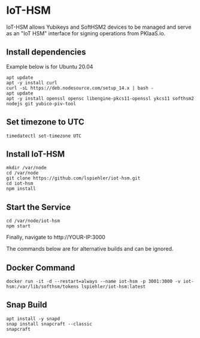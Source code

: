 # IoT-HSM
IoT-HSM allows Yubikeys and SoftHSM2 devices to be managed and serve as an "IoT HSM" interface for signing operations from PKIaaS.io.

## Install dependencies
Example below is for Ubuntu 20.04
```
apt update
apt -y install curl
curl -sL https://deb.nodesource.com/setup_14.x | bash -
apt update
apt -y install openssl opensc libengine-pkcs11-openssl ykcs11 softhsm2 nodejs git yubico-piv-tool
```

## Set timezone to UTC
```
timedatectl set-timezone UTC
```

## Install IoT-HSM
```
mkdir /var/node
cd /var/node
git clone https://github.com/lspiehler/iot-hsm.git
cd iot-hsm
npm install
```

## Start the Service
```
cd /var/node/iot-hsm
npm start
```

Finally, navigate to http://YOUR-IP:3000

The commands below are for alternative builds and can be ignored.

## Docker Command
```
docker run -it -d --restart=always --name iot-hsm -p 3001:3000 -v iot-hsm:/var/lib/softhsm/tokens lspiehler/iot-hsm:latest
```

## Snap Build
```
apt install -y snapd
snap install snapcraft --classic
snapcraft
```